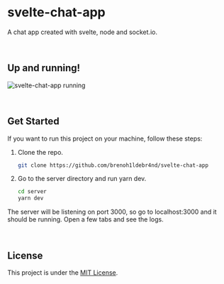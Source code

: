 # svelte-chat-app
A chat app created with svelte, node and socket.io.

<br/>

## Up and running!

![svelte-chat-app running](./animation)

<br/>

## Get Started

If you want to run this project on your machine, follow these steps:

1. Clone the repo.
    
    ```sh
    git clone https://github.com/brenoh1ldebr4nd/svelte-chat-app
    ```

2. Go to the server directory and run yarn dev.

    ```sh
    cd server
    yarn dev
    ```

The server will be listening on port 3000, so go to localhost:3000 and it should be running. Open a few tabs and see the logs.

<br/>

## License

This project is under the <a href="/LICENSE">MIT License</a>.